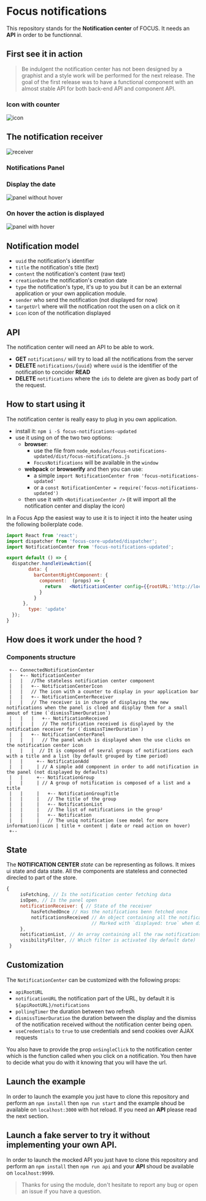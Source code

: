 Focus notifications
=====================

This repository stands for the **Notification center** of FOCUS. It needs an **API** in order to be functionnal.

## First see it in action

> Be indulgent the notification center has not been designed by a graphist and a style work will be performed for the next release. The goal of the first release was to have a functional component with an almost stable API for both back-end API and component API.

### Icon with counter
![icon](https://cloud.githubusercontent.com/assets/286966/10824086/468f4b60-7e5f-11e5-88c8-889d0bf2c7ce.png)

## The notification receiver
![receiver](https://cloud.githubusercontent.com/assets/286966/10824216/d5b68cf4-7e5f-11e5-972d-9a2cdb634ffa.png)

### Notifications Panel

### Display the date
![panel without hover](https://cloud.githubusercontent.com/assets/286966/12809366/b4e1633a-cb1e-11e5-8d75-e51aaf270fc2.png)


### On hover the action is displayed
![panel with hover](https://cloud.githubusercontent.com/assets/286966/12809383/dd4c146e-cb1e-11e5-86da-52f2c73148c2.png)


## Notification model

- `uuid` the notification's identifier
- `title` the notification's title (text)
- `content` the notification's content (raw text)
- `creationDate` the notification's creation date
- `type` the notification's type, it's up to you but it can be an external application or your own application module.
- `sender` who send the notification (not displayed for now)
- `targetUrl` where will the notification root the usen on a click on it
- `icon` icon of the notification displayed

## API

The notification center will need an API to be able to work.

- **GET** `notifications/` will try to load all the notifications from the server
- **DELETE** `notifications/{uuid}` where `uuid` is the identifier of the notification to concider **READ**
- **DELETE** `notifications` where the `ids` to delete are given as body part of the request.

## How to start using it

The notification center is really easy to plug in you own application.
- install it: `npm i -S focus-notifications-updated`
- use it using on of the two two options:
  - **browser**:
    - use the file from `node_modules/focus-notifications-updated/dist/focus-notifications.js`
    - `FocusNotifications` will be available in the `window`
  - **webpack** or **browserify** and then you can use:
    - a simple `import NotificationCenter from 'focus-notifications-updated'`
    - or a `const NotificationCenter = require('focus-notifications-updated')`
  - then use it with `<NotificationCenter />` (it will import all the notification center and display the icon)

In a Focus App the easiest way to use it is to inject it into the heater using the following boilerplate code.
```jsx
import React from 'react';
import dispatcher from 'focus-core-updated/dispatcher';
import NotificationCenter from 'focus-notifications-updated';

export default () => {
  dispatcher.handleViewAction({
        data: {
          barContentRightComponent: {
            component:  (props) => {
              return   <NotificationCenter config={{rootURL:'http://localhost:9999/x/notification'}} onSingleClick={url => console.log('navigate', url)} />
            }
          }
      },
        type: 'update'
  });
}

 ```

## How does it work under the hood ?

### Components structure


```ascii
 +-- ConnectedNotificationCenter
 |   +-- NotificationCenter
 |   |   //The stateless notification center component
 |   |   +-- NotificationCenterIcon
 |   |   // The icon with a counter to display in your application bar
 |   |   +-- NotificationCenterReceiver
 |   |   // The receiver is in charge of displaying the new notifications when the panel is cloed and display them for a small amout of time (`dismissTimerDuration`)
 |   |   |   +-- NotificationReceived
 |   |   |   // The notification received is displayed by the notification receiver for (`dismissTimerDuration`)
 |   |   +-- NotificationCenterPanel
 |   |   |   // The panel which is displayed when the use clicks on the notification center icon
 |   |   |  // It is composed of sevral groups of notifications each with a title and a list (by default grouped by time period)
 |   |     +-- NotificationAdd
 |   |     | // A simple add component in order to add notification in the panel (not displayed by defaults)
 |   |     +-- NotificationGroup
 |   |     | // A group of notification is composed of a list and a title
 |   |     |   +-- NotificationGroupTitle
 |   |     |   // The title of the group
 |   |     |   +-- NotificationList
 |   |     |   // The list of notifications in the group²
 |   |     |   +-- Notification
 |   |     |   // The uniq notification (see model for more information)(icon | title + content | date or read action on hover)
 +--
 ```

## State

The **NOTIFICATION CENTER** _state_ can be representing as follows.
It mixes ui state and data state.
All the components are stateless and connected direcled to part of the store.

```js
{
     isFetching, // Is the notification center fetching data
     isOpen, // Is the panel open
     notificationReceiver: { // State of the receiver
         hasFetchedOnce // Has the notifications benn fetched once
         notificationsReceived // An object containing all the notifications.
                               // Marked with `displayed: true` when displayed.
     },
     notificationList, // An array containing all the raw notifications
     visibilityFilter, // Which filter is activated (by default date)
 }
```


## Customization

The `NotificationCenter` can be customized with the following props:
- `apiRootURL`
- `notificationURL` the notification part of the URL, by default it is `${apiRootURL}/notifications`
- `pollingTimer` the duration between two refresh
- `dismissTimerDuration` the duration between the display and the dismiss of the notification received without the notification center being open.
- `useCredentials` to `true` to use credentials and send cookies over AJAX requests

You also have to provide the prop `onSingleClick` to the notification center which is the function called when you click on a notification. You then have to decide what you do with it knowing that you will have the url.

## Launch the example
In order to launch the example you just have to clone this repository and perform an `npm install` then `npm run start` and the example shoud be available on `localhost:3000` with hot reload. If you need an **API** please read the next section.

## Launch a fake server to try it without implementing your own API.

In order to launch the mocked API you just have to clone this repository and perform an `npm install` then `npm run api` and your **API** shoud be available on `localhost:9999`.

> Thanks for using the module, don't hesitate to report any bug or open an issue if you have a question.
